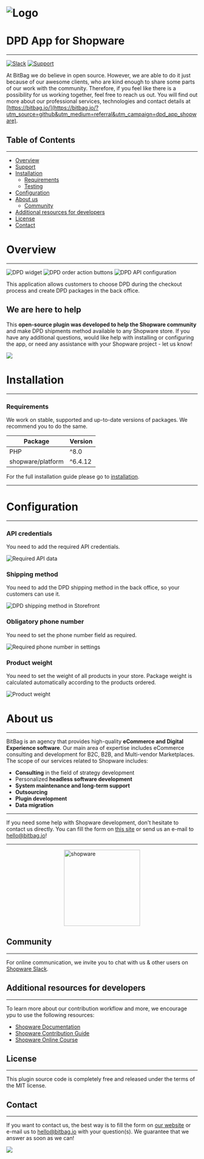 # ![Logo](doc/images/bitbag-shopware-dpd-app.png)
# DPD App for Shopware

---

[![Slack](https://img.shields.io/badge/community%20chat-slack-FF1493.svg)](http://slack.shopware.com) [![Support](https://img.shields.io/badge/support-contact%20author-blue])](https://bitbag.io/contact-us/?utm_source=github&utm_medium=referral&utm_campaign=dpd_app_shopware)

At BitBag we do believe in open source. However, we are able to do it just because of our awesome clients, who are kind enough to share some parts of our work with the community. Therefore, if you feel like there is a possibility for us working together, feel free to reach us out. You will find out more about our professional services, technologies and contact details at [https://bitbag.io/](https://bitbag.io/?utm_source=github&utm_medium=referral&utm_campaign=dpd_app_shopware).

## Table of Contents

***

* [Overview](#overview)
* [Support](#we-are-here-to-help)
* [Installation](#installation)
  * [Requirements](#requirements)
  * [Testing](#testing)
* [Configuration](#configuration)
* [About us](#about-us)
  * [Community](#community)
* [Additional resources for developers](#additional-resources-for-developers)
* [License](#license)
* [Contact](#contact)

# Overview

----

![DPD widget](./doc/images/bitbag-shopware-dpd-shipping-method-widget-storefront.png)
![DPD order action buttons](./doc/images/bitbag-shopware-dpd-action-buttons.png)
![DPD API configuration](./doc/images/bitbag-shopware-dpd-app-api-configuration.png)

This application allows customers to choose DPD during the checkout process and create DPD packages in the back office.

## We are here to help
This **open-source plugin was developed to help the Shopware community** and make DPD shipments method available to any Shopware store. If you have any additional questions, would like help with installing or configuring the app, or need any assistance with your Shopware project - let us know!

[![](https://bitbag.io/wp-content/uploads/2020/10/button-contact.png)](https://bitbag.io/contact-us/?utm_source=github&utm_medium=referral&utm_campaign=dpd_app_shopware)


# Installation

----

### Requirements

We work on stable, supported and up-to-date versions of packages. We recommend you to do the same.

| Package                | Version |
|------------------------|---------|
| PHP                    | ^8.0    |
| shopware/platform      | ^6.4.12 |

For the full installation guide please go to [installation](doc/installation.md).

--- 

# Configuration

---

### API credentials
You need to add the required API credentials.

![Required API data](./doc/images/bitbag-shopware-dpd-app-api-configuration.png)

### Shipping method
You need to add the DPD shipping method in the back office, so your customers can use it.

![DPD shipping method in Storefront](./doc/images/bitbag-shopware-dpd-shipping-method.png)

### Obligatory phone number
You need to set the phone number field as required.

![Required phone number in settings](./doc/images/bitbag-shopware-dpd-required-phone-number.png)

### Product weight
You need to set the weight of all products in your store. Package weight is calculated automatically according to the products ordered.

![Product weight](./doc/images/bitbag-shopware-dpd-product-weight.png)

# About us

---

BitBag is an agency that provides high-quality **eCommerce and Digital Experience software**. Our main area of expertise includes eCommerce consulting and development for B2C, B2B, and Multi-vendor Marketplaces.
The scope of our services related to Shopware includes:
- **Consulting** in the field of strategy development
- Personalized **headless software development**
- **System maintenance and long-term support**
- **Outsourcing**
- **Plugin development**
- **Data migration**

---

If you need some help with Shopware development, don't hesitate to contact us directly. You can fill the form on [this site](https://bitbag.io/contact-us/?utm_source=github&utm_medium=referral&utm_campaign=dpd_app_shopware) or send us an e-mail to hello@bitbag.io!

---

<img src="doc/images/shopware_business_partner.svg" height="200" style="display: block; margin: 0 auto" alt="shopware"/>

## Community

---

For online communication, we invite you to chat with us & other users on [Shopware Slack](https://slack.shopware.com/).


## Additional resources for developers

---

To learn more about our contribution workflow and more, we encourage ypu to use the following resources:
* [Shopware Documentation](https://docs.shopware.com/en)
* [Shopware Contribution Guide](https://developer.shopware.com/docs/guides/installation/overview)
* [Shopware Online Course](https://academy.shopware.com/collections?category=developer-sw6)

## License

---

This plugin source code is completely free and released under the terms of the MIT license.

[//]: # (These are reference links used in the body of this note and get stripped out when the markdown processor does its job. There is no need to format nicely because it shouldn't be seen.)

## Contact

---

If you want to contact us, the best way is to fill the form on [our website](https://bitbag.io/contact-us/?utm_source=github&utm_medium=referral&utm_campaign=dpd_app_shopware) or e-mail us to hello@bitbag.io with your question(s). We guarantee that we answer as soon as we can!

[![](https://bitbag.io/wp-content/uploads/2021/08/badges-bitbag.png)](https://bitbag.io/contact-us/?utm_source=github&utm_medium=referral&utm_campaign=dpd_app_shopware)
